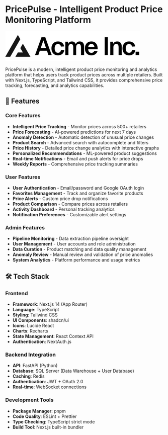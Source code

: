 # PricePulse - Intelligent Product Price Monitoring Platform

![PricePulse Logo](./public/placeholder-logo.svg)

PricePulse is a modern, intelligent product price monitoring and analytics platform that helps users track product prices across multiple retailers. Built with Next.js, TypeScript, and Tailwind CSS, it provides comprehensive price tracking, forecasting, and analytics capabilities.

## 🌟 Features

### Core Features

- **Intelligent Price Tracking** - Monitor prices across 500+ retailers
- **Price Forecasting** - AI-powered predictions for next 7 days
- **Anomaly Detection** - Automatic detection of unusual price changes
- **Product Search** - Advanced search with autocomplete and filters
- **Price History** - Detailed price change analytics with interactive graphs
- **Personalized Recommendations** - ML-powered product suggestions
- **Real-time Notifications** - Email and push alerts for price drops
- **Weekly Reports** - Comprehensive price tracking summaries

### User Features

- **User Authentication** - Email/password and Google OAuth login
- **Favorites Management** - Track and organize favorite products
- **Price Alerts** - Custom price drop notifications
- **Product Comparison** - Compare prices across retailers
- **Activity Dashboard** - Personal tracking analytics
- **Notification Preferences** - Customizable alert settings

### Admin Features

- **Pipeline Monitoring** - Data extraction pipeline oversight
- **User Management** - User accounts and role administration
- **Data Curation** - Product matching and data quality management
- **Anomaly Review** - Manual review and validation of price anomalies
- **System Analytics** - Platform performance and usage metrics

## 🛠️ Tech Stack

### Frontend

- **Framework**: Next.js 14 (App Router)
- **Language**: TypeScript
- **Styling**: Tailwind CSS
- **UI Components**: shadcn/ui
- **Icons**: Lucide React
- **Charts**: Recharts
- **State Management**: React Context API
- **Authentication**: NextAuth.js

### Backend Integration

- **API**: FastAPI (Python)
- **Database**: SQL Server (Data Warehouse + User Database)
- **Caching**: Redis
- **Authentication**: JWT + OAuth 2.0
- **Real-time**: WebSocket connections

### Development Tools

- **Package Manager**: pnpm
- **Code Quality**: ESLint + Prettier
- **Type Checking**: TypeScript strict mode
- **Build Tool**: Next.js built-in bundler
